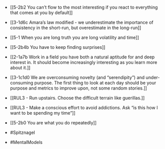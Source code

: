 - [[5-2b2 You can’t flow to the most interesting if you react to everything that comes at you by default]]
- [[3-1d6c Amara’s law modified - we underestimate the importance of consistency in the short-run, but overestimate in the long-run]]
- [[5-1 When you are long truth you are long volatility and time]]
- [[5-2b4b You have to keep finding surprises]]

- [[2-1a7b Work in a field you have both a natural aptitude for and deep interest in. It should become increasingly interesting as you learn more about it.]]

- [[3-1c1d0 We are overconsuming novelty (and “serendipity”) and under-consuming purpose. The first thing to look at each day should be your purpose and metrics to improve upon, not some random stories.]]

- [[RUL3 - Run upstairs. Choose the difficult terrain like guerillas.]]
- [[RUL3 - Make a conscious effort to avoid addictions. Ask “is this how I want to be spending my time”]]

- [[5-2b0 You are what you do repeatedly]]

- #Spitznagel
- #MentalModels
